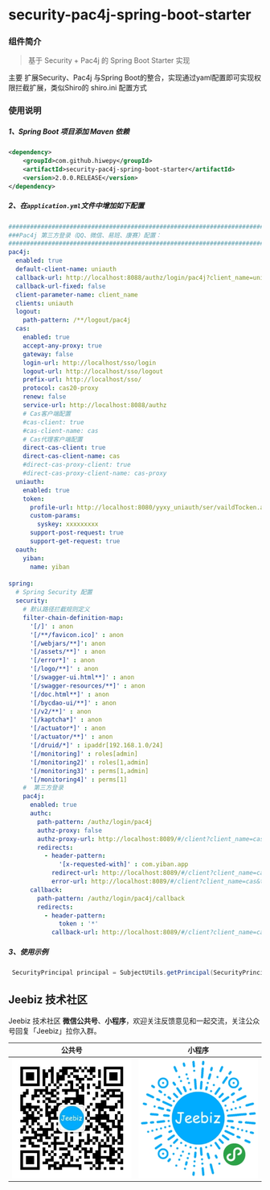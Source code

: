 # security-pac4j-spring-boot-starter

### 组件简介

> 基于 Security + Pac4j 的 Spring Boot Starter 实现

主要 扩展Security、Pac4j 与Spring Boot的整合，实现通过yaml配置即可实现权限拦截扩展，类似Shiro的 shiro.ini 配置方式

### 使用说明

##### 1、Spring Boot 项目添加 Maven 依赖

``` xml
<dependency>
	<groupId>com.github.hiwepy</groupId>
	<artifactId>security-pac4j-spring-boot-starter</artifactId>
	<version>2.0.0.RELEASE</version>
</dependency>
```

##### 2、在`application.yml`文件中增加如下配置

```yaml
################################################################################################################
###Pac4j 第三方登录（QQ、微信、易班、康赛）配置：
################################################################################################################
pac4j:
  enabled: true
  default-client-name: uniauth
  callback-url: http://localhost:8088/authz/login/pac4j?client_name=uniauth&proxy=false
  callback-url-fixed: false
  client-parameter-name: client_name
  clients: uniauth
  logout:
    path-pattern: /**/logout/pac4j
  cas:
    enabled: true
    accept-any-proxy: true
    gateway: false
    login-url: http://localhost/sso/login
    logout-url: http://localhost/sso/logout
    prefix-url: http://localhost/sso/
    protocol: cas20-proxy
    renew: false
    service-url: http://localhost:8088/authz
    # Cas客户端配置
    #cas-client: true
    #cas-client-name: cas
    # Cas代理客户端配置
    direct-cas-client: true
    direct-cas-client-name: cas
    #direct-cas-proxy-client: true
    #direct-cas-proxy-client-name: cas-proxy
  uniauth:
    enabled: true
    token:
      profile-url: http://localhost:8080/yyxy_uniauth/ser/vaildTocken.action
      custom-params:
        syskey: xxxxxxxxx
      support-post-request: true
      support-get-request: true
  oauth:
    yiban:
      name: yiban
      
spring:
  # Spring Security 配置
  security:
    # 默认路径拦截规则定义
    filter-chain-definition-map:
      '[/]' : anon
      '[/**/favicon.ico]' : anon
      '[/webjars/**]': anon
      '[/assets/**]' : anon
      '[/error*]' : anon
      '[/logo/**]' : anon
      '[/swagger-ui.html**]' : anon
      '[/swagger-resources/**]' : anon
      '[/doc.html**]' : anon
      '[/bycdao-ui/**]' : anon
      '[/v2/**]' : anon
      '[/kaptcha*]' : anon
      '[/actuator*]' : anon
      '[/actuator/**]' : anon
      '[/druid/*]' : ipaddr[192.168.1.0/24]
      '[/monitoring]' : roles[admin]
      '[/monitoring2]' : roles[1,admin]
      '[/monitoring3]' : perms[1,admin]
      '[/monitoring4]' : perms[1]
    #  第三方登录
    pac4j:
      enabled: true
      authc:
        path-pattern: /authz/login/pac4j
        authz-proxy: false
        authz-proxy-url: http://localhost:8089/#/client?client_name=cas&target=/portal
        redirects:
          - header-pattern:
              '[x-requested-with]' : com.yiban.app
            redirect-url: http://localhost:8089/#/client?client_name=cas&target=/portal
            error-url: http://localhost:8089/#/client?client_name=cas&target=/portal
      callback:
        path-pattern: /authz/login/pac4j/callback
        redirects:
          - header-pattern:
              token : '*'
            callback-url: http://localhost:8089/#/client?client_name=cas&target=/portal
```

##### 3、使用示例

```java
 SecurityPrincipal principal = SubjectUtils.getPrincipal(SecurityPrincipal.class);
```

## Jeebiz 技术社区

Jeebiz 技术社区 **微信公共号**、**小程序**，欢迎关注反馈意见和一起交流，关注公众号回复「Jeebiz」拉你入群。

|公共号|小程序|
|---|---|
| ![](https://raw.githubusercontent.com/hiwepy/static/main/images/qrcode_for_gh_1d965ea2dfd1_344.jpg)| ![](https://raw.githubusercontent.com/hiwepy/static/main/images/gh_09d7d00da63e_344.jpg)|


